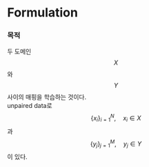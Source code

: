 # Formulation

### 목적

두 도메인 $$X$$와 $$Y$$사이의 매핑을 학습하는 것이다.  
unpaired data로 $$\{x_i\}^N_{i=1}, \quad x_i\in X$$과 $$\{y_j\}^M_{j=1},\quad y_j \in Y$$이 있다.  


